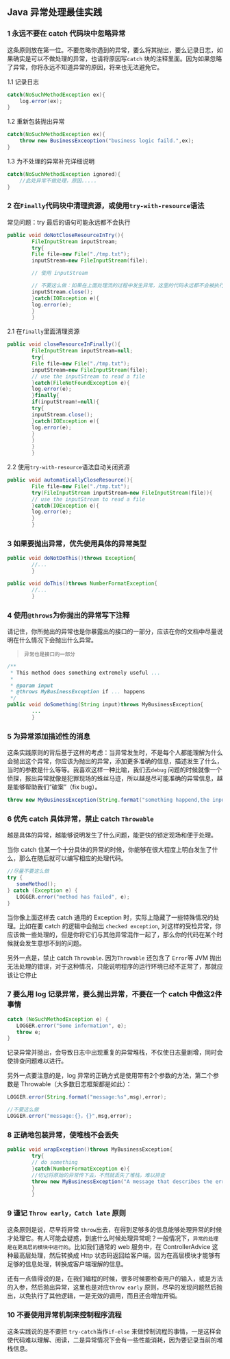 ## Java 异常处理最佳实践

### 1 永远不要在 catch 代码块中忽略异常

这条原则放在第一位。不要忽略你遇到的异常，要么将其抛出，要么记录日志，如果确实是可以不做处理的异常，也请将原因写`catch`
块的注释里面。因为如果忽略了异常，你将永远不知道异常的原因，将来也无法避免它。

1.1 记录日志

```java
catch(NoSuchMethodException ex){
    log.error(ex);
}
```

1.2 重新包装抛出异常

```java
catch(NoSuchMethodException ex){
    throw new BusinessExceoption("business logic faild.",ex);
}
```

1.3 为不处理的异常补充详细说明

```java
catch(NoSuchMethodException ignored){
    //此处异常不做处理，原因.....
}
```

### 2 在`Finally`代码块中清理资源，或使用`try-with-resource`语法

常见问题：try 最后的语句可能永远都不会执行

```java
public void doNotCloseResourceInTry(){
		FileInputStream inputStream;
		try{
		File file=new File("./tmp.txt");
		inputStream=new FileInputStream(file);

		// 使用 inputStream

		// 不要这么做：如果在上面处理流的过程中发生异常，这里的代码永远都不会被执行
		inputStream.close();
		}catch(IOException e){
		log.error(e);
		}
		}
```

2.1 在`finally`里面清理资源

```java
public void closeResourceInFinally(){
		FileInputStream inputStream=null;
		try{
		File file=new File("./tmp.txt");
		inputStream=new FileInputStream(file);
		// use the inputStream to read a file
		}catch(FileNotFoundException e){
		log.error(e);
		}finally{
		if(inputStream!=null){
		try{
		inputStream.close();
		}catch(IOException e){
		log.error(e);
		}
		}
		}
		}
```

2.2 使用`try-with-resource`语法自动关闭资源

```java
public void automaticallyCloseResource(){
		File file=new File("./tmp.txt");
		try(FileInputStream inputStream=new FileInputStream(file)){
		// use the inputStream to read a file
		}catch(IOException e){
		log.error(e);
		}
		}
```

### 3 如果要抛出异常，优先使用具体的异常类型

```java
public void doNotDoThis()throws Exception{
		//...
		}

public void doThis()throws NumberFormatException{
		//...
		}
```

### 4 使用`@throws`为你抛出的异常写下注释

请记住，你所抛出的异常也是你暴露出的接口的一部分，应该在你的文档中尽量说明在什么情况下会抛出什么异常。

> `异常也是接口的一部分`

```java
/**
 * This method does something extremely useful ...
 *
 * @param input
 * @throws MyBusinessException if ... happens
 */
public void doSomething(String input)throws MyBusinessException{
		...
		}
```

### 5 为异常添加描述性的消息

这条实践原则的背后基于这样的考虑：当异常发生时，不是每个人都能理解为什么会抛出这个异常，你应该为抛出的异常，添加更多准确的信息，描述发生了什么，当时的参数是什么等等。我喜欢这样一种比喻，我们去`debug`
问题的时候就像一个侦探，报出异常就像是犯罪现场的蛛丝马迹，所以越是尽可能准确的异常信息，越是能够帮助我们“破案”（fix bug）。

```java
throw new MyBusinessException(String.format("something happend,the input is %s",param))
```

### 6 优先 catch 具体异常，禁止 catch `Throwable`

越是具体的异常，越能够说明发生了什么问题，能更快的锁定现场和便于处理。

当你 catch 住某一个十分具体的异常的时候，你能够在很大程度上明白发生了什么，那么在随后就可以编写相应的处理代码。

```java
//尽量不要这么做
try {
   someMethod();
} catch (Exception e) {
   LOGGER.error("method has failed", e);
}
```

当你像上面这样去 catch 通用的 Exception 时，实际上隐藏了一些特殊情况的处理。比如在要 catch 的逻辑中会抛出 `checked exception`,
对这样的受检异常，你应该做一些处理的，但是你将它们与其他异常混作一起了，那么你的代码在某个时候就会发生意想不到的问题。

另外一点是，禁止 catch `Throwable`. 因为`Throwable` 还包含了 `Error`等 JVM 抛出无法处理的错误，对于这种情况，只能说明程序的运行环境已经不正常了，那就应该让它停止

### 7 要么用 log 记录异常，要么抛出异常，不要在一个 catch 中做这2件事情

```java
catch (NoSuchMethodException e) {
   LOGGER.error("Some information", e);
   throw e;
}
```

记录异常并抛出，会导致日志中出现重复的异常堆栈，不仅使日志量剧增，同时会使排查问题难以进行。

另外一点要注意的是，log 异常的正确方式是使用带有2个参数的方法，第二个参数是 Throwable（大多数日志框架都是如此）：

```java
LOGGER.error(String.format("message:%s",msg),error);

//不要这么做
LOGGER.error("message:{}，{}",msg,error);
```

### 8 正确地包装异常，使堆栈不会丢失

```java
public void wrapException()throws MyBusinessException{
		try{
		// do something
		}catch(NumberFormatException e){
		//切记将原始的异常传下去，不然就丢失了堆栈，难以排查
		throw new MyBusinessException("A message that describes the error.",e);
		}
		}
```

### 9 谨记 `Throw early，Catch late` 原则

这条原则是说，尽早将异常 `throw`出去，在得到足够多的信息能够处理异常的时候才处理它。有人可能会疑惑，到底什么时候处理异常呢？一般情况下，`异常的处理是在更高层的模块中进行的`。比如我们通常的 web 服务中，在
ControllerAdvice 这种最高层处理，然后转换成 Http 状态码返回给客户端，因为在高层模块才能够有足够的信息处理，转换成客户端理解的信息。

还有一点值得说的是，在我们编程的时候，很多时候要检查用户的输入，或是方法的入参，然后抛出异常，这里也是对应`throw early`
原则，尽早的发现问题然后抛出，以免执行了其他逻辑，一是无效的调用，而且还会增加开销。

### 10 不要使用异常机制来控制程序流程

这条实践说的是不要把 `try-catch`当作`if-else` 来做控制流程的事情，一是这样会使代码难以理解、阅读，二是异常情况下会有一些性能消耗，因为要记录当前的堆栈信息。